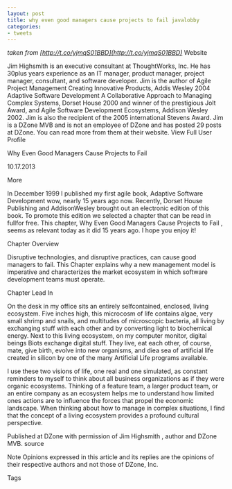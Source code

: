 ```yaml
---
layout: post
title: why even good managers cause projects to fail javalobby
categories:
- tweets
---
```

*taken from [http://t.co/yjmqS01BBD](http://t.co/yjmqS01BBD)*
Website

Jim Highsmith is an executive consultant at ThoughtWorks, Inc.  He has 30plus years experience as an IT manager, product manager, project manager, consultant, and software developer.  Jim is the author of Agile Project Management Creating Innovative Products, Addis Wesley 2004 Adaptive Software Development A Collaborative Approach to Managing Complex Systems, Dorset House 2000 and winner of the prestigious Jolt Award, and Agile Software Development Ecosystems, Addison Wesley 2002.  Jim is also the recipient of the 2005 international Stevens Award.  Jim is a DZone MVB and is not an employee of DZone and has posted 29 posts at DZone. You can read more from them at their website. View Full User Profile

Why Even Good Managers Cause Projects to Fail

10.17.2013

 More

In December 1999 I published my first agile book, Adaptive Software Development wow, nearly 15 years ago now. Recently, Dorset House Publishing and AddisonWesley brought out an electronic edition of this book. To promote this edition we selected a chapter that can be read in fullfor free. This chapter, Why Even Good Managers Cause Projects to Fail , seems as relevant today as it did 15 years ago. I hope you enjoy it!

Chapter Overview

Disruptive technologies, and disruptive practices, can cause good managers to fail. This Chapter explains why a new management model is imperative and characterizes the market ecosystem in which software development teams must operate.

Chapter Lead In

On the desk in my office sits an entirely selfcontained, enclosed, living ecosystem. Five inches high, this microcosm of life contains algae, very small shrimp and snails, and multitudes of microscopic bacteria, all living by exchanging stuff with each other and by converting light to biochemical energy. Next to this living ecosystem, on my computer monitor, digital beings Biots exchange digital stuff. They live, eat each other, of course, mate, give birth, evolve into new organisms, and diea sea of artificial life created in silicon by one of the many Artificial Life programs available.

I use these two visions of life, one real and one simulated, as constant reminders to myself to think about all business organizations as if they were organic ecosystems. Thinking of a feature team, a larger product team, or an entire company as an ecosystem helps me to understand how limited ones actions are to influence the forces that propel the economic landscape. When thinking about how to manage in complex situations, I find that the concept of a living ecosystem provides a profound cultural perspective.

Published at DZone with permission of Jim Highsmith , author and DZone MVB.  source 

Note Opinions expressed in this article and its replies are the opinions of their respective authors and not those of DZone, Inc.

Tags

